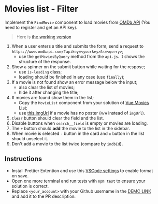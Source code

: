 # Movies list - Filter

Implement the `FindMovie` component to load movies from [OMDb API](http://www.omdbapi.com/) (You need to register and get an API key).

> Here is [the working version](https://mate-academy.github.io/vue_movies-list-fetch-movies/)

1. When a user enters a title and submits the form, send a request to `https://www.omdbapi.com/?apikey=<yourkey>&s=<query>`;
   - use the `getMoviesByQuery` method from the `api.js`. It shows the structure of the response.
1. Show a spinner on the submit button while waiting for the respose;
   - use `is-loading` class;
   - loading should be finished in any case (use `finally`);
1. If a movie is not found show an error message below the input;
   - also clear the list of movies;
   - hide it after changing the title;
1. If movies are found show them in the list;
   - Copy the `MovieList` component from your solution of [Vue Movies List](https://github.com/mate-academy/vue_movies-list-selector);
   - use [this imgUrl](https://placehold.co/360x270/?text=no%20preview) if a movie has no poster (`N/A` instead of `imgUrl`).
1. `Clear` button should clear the field and the list.
1. Disable buttons when `search__field` is empty or movies are loading.
1. The `+` button should **add** the movie to the list in the sidebar.
1. When movie is selected `-` button in the card and `x` button in the list should unselect it.
1. Don't add a movie to the list twice (compare by `imdbId`).



## Instructions

- Install Prettier Extention and use this [VSCode settings](https://mate-academy.github.io/fe-program/tools/vscode/settings.json) to enable format on save.
- Open one more terminal and run tests with `npm test` to ensure your solution is correct.
- Replace `<your_account>` with your Github username in the [DEMO LINK](https://<your_account>.github.io/vue_movies-list-fetch-movies/) and add it to the PR description.
